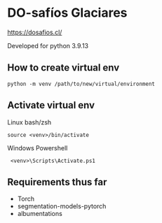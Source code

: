 # DO-safíos Glaciares
https://dosafios.cl/


Developed for python 3.9.13

## How to create virtual env

```
python -m venv /path/to/new/virtual/environment
```

## Activate virtual env
 
Linux bash/zsh
```
source <venv>/bin/activate
```

Windows Powershell
```
 <venv>\Scripts\Activate.ps1
```


## Requirements thus far

* Torch
* segmentation-models-pytorch
* albumentations